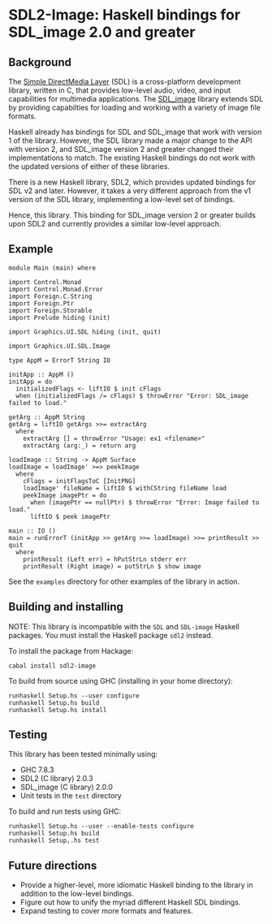 # SDL2-Image: Haskell bindings for SDL_image 2.0 and greater

## Background

The [Simple DirectMedia Layer](//www.libsdl.org) (SDL) is a cross-platform development library,
written in C, that provides low-level audio, video, and input capabilities for multimedia
applications. The [SDL_image](//www.libsdl.org/projects/SDL_image) library extends SDL by providing
capabilties for loading and working with a variety of image file formats.

Haskell already has bindings for SDL and SDL_image that work with version 1 of the library. However,
the SDL library made a major change to the API with version 2, and SDL_image version 2 and greater
changed their implementations to match. The existing Haskell bindings do not work with the updated
versions of either of these libraries.

There is a new Haskell library, SDL2, which provides updated bindings for SDL v2 and later. However,
it takes a very different approach from the v1 version of the SDL library, implementing a low-level
set of bindings.

Hence, this library. This binding for SDL_image version 2 or greater builds upon SDL2 and currently
provides a similar low-level approach.

## Example

```
module Main (main) where

import Control.Monad
import Control.Monad.Error
import Foreign.C.String
import Foreign.Ptr
import Foreign.Storable
import Prelude hiding (init)

import Graphics.UI.SDL hiding (init, quit)

import Graphics.UI.SDL.Image

type AppM = ErrorT String IO

initApp :: AppM ()
initApp = do
  initializedFlags <- liftIO $ init cFlags
  when (initializedFlags /= cFlags) $ throwError "Error: SDL_image failed to load."

getArg :: AppM String
getArg = liftIO getArgs >>= extractArg
  where
    extractArg [] = throwError "Usage: ex1 <filename>"
    extractArg (arg:_) = return arg

loadImage :: String -> AppM Surface
loadImage = loadImage' >=> peekImage
  where
    cFlags = initFlagsToC [InitPNG]
    loadImage' fileName = liftIO $ withCString fileName load
    peekImage imagePtr = do
      when (imagePtr == nullPtr) $ throwError "Error: Image failed to load."
      liftIO $ peek imagePtr

main :: IO ()
main = runErrorT (initApp >> getArg >>= loadImage) >>= printResult >> quit
  where
    printResult (Left err) = hPutStrLn stderr err
    printResult (Right image) = putStrLn $ show image
```

See the `examples` directory for other examples of the library in action.

## Building and installing

NOTE: This library is incompatible with the `SDL` and `SDL-image` Haskell packages. You must install
the Haskell package `sdl2` instead.

To install the package from Hackage:

```
cabal install sdl2-image
```

To build from source using GHC (installing in your home directory):

```
runhaskell Setup.hs --user configure
runhaskell Setup.hs build
runhaskell Setup.hs install
```

## Testing

This library has been tested minimally using:

   * GHC 7.8.3
   * SDL2 (C library) 2.0.3
   * SDL_image (C library) 2.0.0
   * Unit tests in the `test` directory

To build and run tests using GHC:

```
runhaskell Setup.hs --user --enable-tests configure
runhaskell Setup.hs build
runhaskell Setup,.hs test
```

## Future directions

   * Provide a higher-level, more idiomatic Haskell binding to the library in addition to the
     low-level bindings.
   * Figure out how to unify the myriad different Haskell SDL bindings.
   * Expand testing to cover more formats and features.
